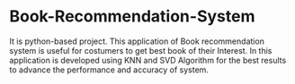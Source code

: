 # Book-Recommendation-System
 It is python-based project. This application of Book recommendation system is useful for costumers to get best book of their Interest. In this application is developed using KNN and SVD Algorithm for the best results to advance the performance and accuracy of system.
